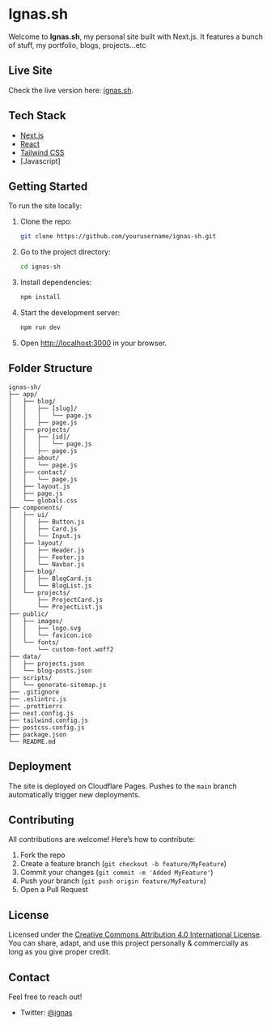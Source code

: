 # Ignas.sh

Welcome to **Ignas.sh**, my personal site built with Next.js. It features a bunch of stuff, my portfolio, blogs, projects...etc

## Live Site

Check the live version here: [ignas.sh](https://ignas-sh.pages.dev).


## Tech Stack

- [Next.js](https://nextjs.org/)
- [React](https://reactjs.org/)
- [Tailwind CSS](https://tailwindcss.com/)
- [Javascript]

## Getting Started

To run the site locally:

1. Clone the repo:
   ```bash
   git clone https://github.com/yourusername/ignas-sh.git
   ```

2. Go to the project directory:
   ```bash
   cd ignas-sh
   ```

3. Install dependencies:
   ```bash
   npm install
   ```

4. Start the development server:
   ```bash
   npm run dev
   ```

5. Open [http://localhost:3000](http://localhost:3000) in your browser.

## Folder Structure

```
ignas-sh/
├── app/
│   ├── blog/
│   │   ├── [slug]/
│   │   │   └── page.js
│   │   ├── page.js
│   ├── projects/
│   │   ├── [id]/
│   │   │   └── page.js
│   │   ├── page.js
│   ├── about/
│   │   └── page.js
│   ├── contact/
│   │   └── page.js
│   ├── layout.js
│   ├── page.js
│   └── globals.css
├── components/
│   ├── ui/
│   │   ├── Button.js
│   │   ├── Card.js
│   │   └── Input.js
│   ├── layout/
│   │   ├── Header.js
│   │   ├── Footer.js
│   │   └── Navbar.js
│   ├── blog/
│   │   ├── BlogCard.js
│   │   └── BlogList.js
│   └── projects/
│       ├── ProjectCard.js
│       └── ProjectList.js
├── public/
│   ├── images/
│   │   ├── logo.svg
│   │   └── favicon.ico
│   └── fonts/
│       └── custom-font.woff2
├── data/
│   ├── projects.json
│   └── blog-posts.json
├── scripts/
│   └── generate-sitemap.js
├── .gitignore
├── .eslintrc.js
├── .prettierrc
├── next.config.js
├── tailwind.config.js
├── postcss.config.js
├── package.json
└── README.md
```

## Deployment

The site is deployed on Cloudflare Pages. Pushes to the `main` branch automatically trigger new deployments.

## Contributing

All contributions are welcome! Here’s how to contribute:

1. Fork the repo
2. Create a feature branch (`git checkout -b feature/MyFeature`)
3. Commit your changes (`git commit -m 'Added MyFeature'`)
4. Push your branch (`git push origin feature/MyFeature`)
5. Open a Pull Request

## License

Licensed under the [Creative Commons Attribution 4.0 International License](https://creativecommons.org/licenses/by/4.0/). You can share, adapt, and use this project personally & commercially as long as you give proper credit.

## Contact

Feel free to reach out!

- Twitter: [@ignas](https://twitter.com/ignas_edwin)
